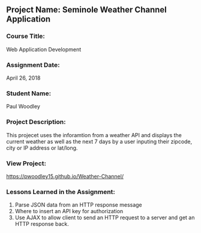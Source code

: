 ## Project Name:  Seminole Weather Channel Application

### Course Title:
Web Application Development

### Assignment Date:  
April 26, 2018
### Student Name:  
Paul Woodley
### Project Description:
This projecet uses the inforamtion from a weather API and displays the current weather as well as the next 7 days by a user inputing their zipcode, city or IP address or lat/long.
### View Project:
https://pwoodley15.github.io/Weather-Channel/

### Lessons Learned in the Assignment:
1. Parse JSON data from an HTTP response message
2. Where to insert an API key for authorization
3. Use AJAX to allow client to send an HTTP request to a server and get an HTTP response back.

